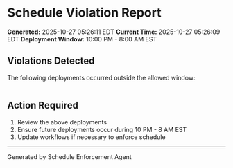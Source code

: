 # Schedule Violation Report

**Generated:** 2025-10-27 05:26:11 EDT
**Current Time:** 2025-10-27 05:26:09 EDT
**Deployment Window:** 10:00 PM - 8:00 AM EST

## Violations Detected

The following deployments occurred outside the allowed window:

```

```

## Action Required

1. Review the above deployments
2. Ensure future deployments occur during 10 PM - 8 AM EST
3. Update workflows if necessary to enforce schedule

---

Generated by Schedule Enforcement Agent
